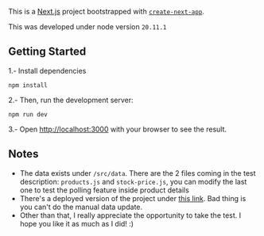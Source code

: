 This is a [Next.js](https://nextjs.org/) project bootstrapped with [`create-next-app`](https://github.com/vercel/next.js/tree/canary/packages/create-next-app).

This was developed under node version `20.11.1`

## Getting Started

1.- Install dependencies

```
npm install
```

2.- Then, run the development server:

```
npm run dev
```

3.- Open [http://localhost:3000](http://localhost:3000) with your browser to see the result.

## Notes

- The data exists under `/src/data`. There are the 2 files coming in the test description: `products.js` and `stock-price.js`, you can modify the last one to test the polling feature inside product details
- There's a deployed version of the project under [this link](https://beer-ecommerce-one.vercel.app/). Bad thing is you can't do the manual data update.
- Other than that, I really appreciate the opportunity to take the test. I hope you like it as much as I did! :)
